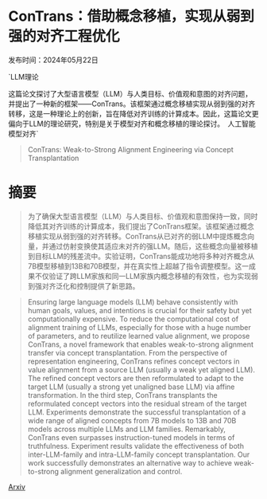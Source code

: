 # ConTrans：借助概念移植，实现从弱到强的对齐工程优化

发布时间：2024年05月22日

`LLM理论

这篇论文探讨了大型语言模型（LLM）与人类目标、价值观和意图的对齐问题，并提出了一种新的框架——ConTrans。该框架通过概念移植实现从弱到强的对齐转移，这是一种理论上的创新，旨在降低对齐训练的计算成本。因此，这篇论文更偏向于LLM的理论研究，特别是关于模型对齐和概念移植的理论探讨。` `人工智能` `模型对齐`

> ConTrans: Weak-to-Strong Alignment Engineering via Concept Transplantation

# 摘要

> 为了确保大型语言模型（LLM）与人类目标、价值观和意图保持一致，同时降低其对齐训练的计算成本，我们提出了ConTrans框架。该框架通过概念移植实现从弱到强的对齐转移。ConTrans从已对齐的弱LLM中提炼概念向量，并通过仿射变换使其适应未对齐的强LLM。随后，这些概念向量被移植到目标LLM的残差流中。实验证明，ConTrans能成功地将多种对齐概念从7B模型移植到13B和70B模型，并在真实性上超越了指令调整模型。这一成果不仅验证了跨LLM家族和同一LLM家族内概念移植的有效性，也为实现弱到强对齐泛化和控制提供了新思路。

> Ensuring large language models (LLM) behave consistently with human goals, values, and intentions is crucial for their safety but yet computationally expensive. To reduce the computational cost of alignment training of LLMs, especially for those with a huge number of parameters, and to reutilize learned value alignment, we propose ConTrans, a novel framework that enables weak-to-strong alignment transfer via concept transplantation. From the perspective of representation engineering, ConTrans refines concept vectors in value alignment from a source LLM (usually a weak yet aligned LLM). The refined concept vectors are then reformulated to adapt to the target LLM (usually a strong yet unaligned base LLM) via affine transformation. In the third step, ConTrans transplants the reformulated concept vectors into the residual stream of the target LLM. Experiments demonstrate the successful transplantation of a wide range of aligned concepts from 7B models to 13B and 70B models across multiple LLMs and LLM families. Remarkably, ConTrans even surpasses instruction-tuned models in terms of truthfulness. Experiment results validate the effectiveness of both inter-LLM-family and intra-LLM-family concept transplantation. Our work successfully demonstrates an alternative way to achieve weak-to-strong alignment generalization and control.

[Arxiv](https://arxiv.org/abs/2405.13578)